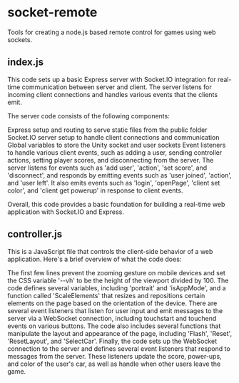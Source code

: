# socket-remote
Tools for creating a node.js based remote control for games using web sockets.

## index.js 
This code sets up a basic Express server with Socket.IO integration for real-time communication between server and client. The server listens for incoming client connections and handles various events that the clients emit.

The server code consists of the following components:

Express setup and routing to serve static files from the public folder
Socket.IO server setup to handle client connections and communication
Global variables to store the Unity socket and user sockets
Event listeners to handle various client events, such as adding a user, sending controller actions, setting player scores, and disconnecting from the server.
The server listens for events such as 'add user', 'action', 'set score', and 'disconnect', and responds by emitting events such as 'user joined', 'action', and 'user left'. It also emits events such as 'login', 'openPage', 'client set color', and 'client get powerup' in response to client events.

Overall, this code provides a basic foundation for building a real-time web application with Socket.IO and Express.

## controller.js
This is a JavaScript file that controls the client-side behavior of a web application. Here's a brief overview of what the code does:

The first few lines prevent the zooming gesture on mobile devices and set the CSS variable '--vh' to be the height of the viewport divided by 100.
The code defines several variables, including 'portrait' and 'isAppMode', and a function called 'ScaleElements' that resizes and repositions certain elements on the page based on the orientation of the device.
There are several event listeners that listen for user input and emit messages to the server via a WebSocket connection, including touchstart and touchend events on various buttons.
The code also includes several functions that manipulate the layout and appearance of the page, including 'Flash', 'Reset', 'ResetLayout', and 'SelectCar'.
Finally, the code sets up the WebSocket connection to the server and defines several event listeners that respond to messages from the server. These listeners update the score, power-ups, and color of the user's car, as well as handle when other users leave the game.
